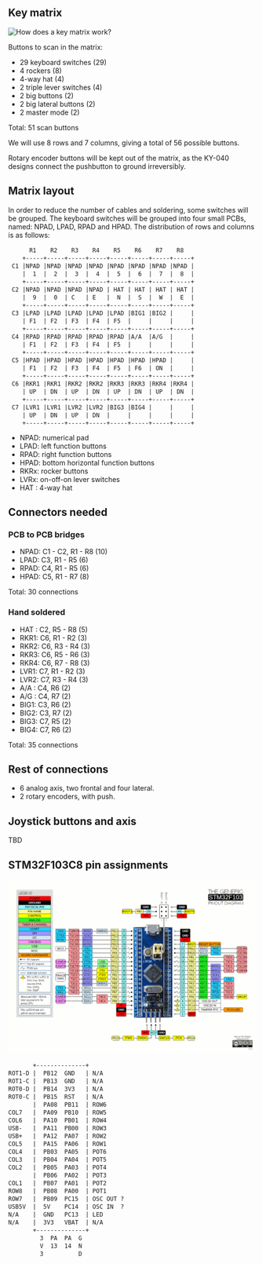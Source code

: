 ## Key matrix

![How does a key matrix work?](https://en.wikipedia.org/wiki/Keyboard_matrix_circuit)

Buttons to scan in the matrix:

* 29 keyboard switches (29)
* 4 rockers (8)
* 4-way hat (4)
* 2 triple lever switches (4)
* 2 big buttons (2)
* 2 big lateral buttons (2)
* 2 master mode (2)

Total: 51 scan buttons

We will use 8 rows and 7 columns, giving a total of 56 possible buttons.

Rotary encoder buttons will be kept out of the matrix, as the KY-040 designs connect the pushbutton to ground irreversibly.

## Matrix layout

In order to reduce the number of cables and soldering, some switches will be grouped.
The keyboard switches will be grouped into four small PCBs, named: NPAD, LPAD, RPAD and HPAD.
The distribution of rows and columns is as follows:

          R1    R2    R3    R4    R5    R6    R7    R8
        +-----+-----+-----+-----+-----+-----+-----+-----+
     C1 |NPAD |NPAD |NPAD |NPAD |NPAD |NPAD |NPAD |NPAD |
        |  1  |  2  |  3  |  4  |  5  |  6  |  7  |  8  |
        +-----+-----+-----+-----+-----+-----+-----+-----+
     C2 |NPAD |NPAD |NPAD |NPAD | HAT | HAT | HAT | HAT |
        |  9  |  0  | C   | E   |  N  |  S  |  W  |  E  |
        +-----+-----+-----+-----+-----+-----+-----+-----+
     C3 |LPAD |LPAD |LPAD |LPAD |LPAD |BIG1 |BIG2 |     |
        | F1  | F2  | F3  | F4  | F5  |     |     |     |
        +-----+-----+-----+-----+-----+-----+-----+-----+
     C4 |RPAD |RPAD |RPAD |RPAD |RPAD |A/A  |A/G  |     |
        | F1  | F2  | F3  | F4  | F5  |     |     |     |
        +-----+-----+-----+-----+-----+-----+-----+-----+
     C5 |HPAD |HPAD |HPAD |HPAD |HPAD |HPAD |HPAD |     |
        | F1  | F2  | F3  | F4  | F5  | F6  | ON  |     |
        +-----+-----+-----+-----+-----+-----+-----+-----+
     C6 |RKR1 |RKR1 |RKR2 |RKR2 |RKR3 |RKR3 |RKR4 |RKR4 |
        | UP  | DN  | UP  | DN  | UP  | DN  | UP  | DN  |
        +-----+-----+-----+-----+-----+-----+-----+-----+
     C7 |LVR1 |LVR1 |LVR2 |LVR2 |BIG3 |BIG4 |     |     |
        | UP  | DN  | UP  | DN  |     |     |     |     |
        +-----+-----+-----+-----+-----+-----+-----+-----+

* NPAD: numerical pad
* LPAD: left function buttons
* RPAD: right function buttons
* HPAD: bottom horizontal function buttons
* RKRx: rocker buttons
* LVRx: on-off-on lever switches
* HAT : 4-way hat

## Connectors needed

### PCB to PCB bridges

* NPAD: C1 - C2, R1 - R8 (10)
* LPAD: C3, R1 - R5       (6)
* RPAD: C4, R1 - R5       (6)
* HPAD: C5, R1 - R7       (8)

Total: 30 connections

### Hand soldered

* HAT : C2, R5 - R8 (5)
* RKR1: C6, R1 - R2 (3)
* RKR2: C6, R3 - R4 (3)
* RKR3: C6, R5 - R6 (3)
* RKR4: C6, R7 - R8 (3)
* LVR1: C7, R1 - R2 (3)
* LVR2: C7, R3 - R4 (3)
* A/A : C4, R6      (2)
* A/G : C4, R7      (2)
* BIG1: C3, R6      (2)
* BIG2: C3, R7      (2)
* BIG3: C7, R5      (2)
* BIG4: C7, R6      (2)

Total: 35 connections

## Rest of connections

* 6 analog axis, two frontal and four lateral.
* 2 rotary encoders, with push.

## Joystick buttons and axis

TBD


## STM32F103C8 pin assignments

![alt_text](https://github.com/mustang51/toro-ufc/blob/main/doc/Bluepillpinout.gif?raw=true)

           +--------------+
    ROT1-D |  PB12  GND   | N/A
    ROT1-C |  PB13  GND   | N/A
    ROT0-D |  PB14  3V3   | N/A
    ROT0-C |  PB15  RST   | N/A
           |  PA08  PB11  | ROW6
    COL7   |  PA09  PB10  | ROW5
    COL6   |  PA10  PB01  | ROW4
    USB-   |  PA11  PB00  | ROW3
    USB+   |  PA12  PA07  | ROW2
    COL5   |  PA15  PA06  | ROW1
    COL4   |  PB03  PA05  | POT6
    COL3   |  PB04  PA04  | POT5
    COL2   |  PB05  PA03  | POT4
           |  PB06  PA02  | POT3
    COL1   |  PB07  PA01  | POT2
    ROW8   |  PB08  PA00  | POT1
    ROW7   |  PB09  PC15  | OSC OUT ?
    USB5V  |  5V    PC14  | OSC IN  ?
    N/A    |  GND   PC13  | LED
    N/A    |  3V3   VBAT  | N/A
           +--------------+
             3  PA  PA  G
             V  13  14  N
             3          D


